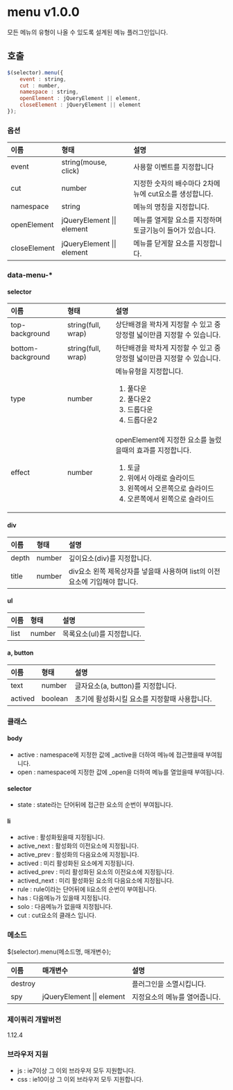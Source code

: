 # menu v1.0.0
모든 메뉴의 유형이 나올 수 있도록 설계된 메뉴 플러그인입니다.

## 호출
````javascript
$(selector).menu({
    event : string,
    cut : number,
    namespace : string,
    openElement : jQueryElement || element,
    closeElement : jQueryElement || element
});
````

### 옵션

이름 | 형태 | 설명
| :-- | :-- | :-- |
event | string(mouse, click) | 사용할 이벤트를 지정합니다
cut | number | 지정한 숫자의 배수마다 2차메뉴에 cut요소를 생성합니다.
namespace | string | 메뉴의 명칭을 지정합니다.
openElement | jQueryElement \|\| element | 메뉴를 열게할 요소를 지정하며 토글기능이 들어가 있습니다.
closeElement | jQueryElement \|\| element | 메뉴를 닫게할 요소를 지정합니다.

### data-menu-*

#### selector
이름 | 형태 | 설명
| :-- | :-- | :-- |
top-background | string(full, wrap) | 상단배경을 꽉차게 지정할 수 있고 중앙정렬 넓이만큼 지정할 수 있습니다. 
bottom-background | string(full, wrap) | 하단배경을 꽉차게 지정할 수 있고 중앙정렬 넓이만큼 지정할 수 있습니다.
type | number | 메뉴유형을 지정합니다.<ol><li>풀다운</li><li>풀다운2</li><li>드롭다운</li><li>드롭다운2</li></ol>
effect | number | openElement에 지정한 요소를 눌렀을때의 효과를 지정합니다. <ol><li>토글</li><li>위에서 아래로 슬라이드</li><li>왼쪽에서 오른쪽으로 슬라이드</li><li>오른쪽에서 왼쪽으로 슬라이드</li></ol>

#### div
이름 | 형태 | 설명
| :-- | :-- | :-- |
depth | number | 깊이요소(div)를 지정합니다.
title | number | div요소 왼쪽 제목상자를 넣을때 사용하며 list의 이전요소에 기입해야 합니다.

#### ul
이름 | 형태 | 설명
| :-- | :-- | :-- |
list | number | 목록요소(ul)를 지정합니다.

#### a, button
이름 | 형태 | 설명
| :-- | :-- | :-- |
text | number | 글자요소(a, button)를 지정합니다.
actived | boolean | 초기에 활성화시킬 요소를 지정할때 사용합니다.

### 클래스

#### body
* active : namespace에 지정한 값에 _active을 더하여 메뉴에 접근했을때 부여됩니다.
* open : namespace에 지정한 값에 _open을 더하여 메뉴를 열었을때 부여됩니다.

#### selector
* state : state라는 단어뒤에 접근한 요소의 순번이 부여됩니다.

#### li
* active : 활성화됬을때 지정됩니다.
* active_next : 활성화의 이전요소에 지정됩니다.
* active_prev : 활성화의 다음요소에 지정됩니다.
* actived : 미리 활성화된 요소에게 지정됩니다.
* actived_prev : 미리 활성화된 요소의 이전요소에 지정됩니다.
* actived_next : 미리 활성화된 요소의 다음요소에 지정됩니다.
* rule : rule이라는 단어뒤에 li요소의 순번이 부여됩니다.
* has : 다음메뉴가 있을때 지정됩니다.
* solo : 다음메뉴가 없을때 지정됩니다.
* cut : cut요소의 클래스 입니다.

### 메소드
$(selector).menu(메소드명, 매개변수);

이름 | 매개변수 | 설명
| :-- | :---- | :-- |
destroy | | 플러그인을 소멸시킵니다.
spy | jQueryElement \|\| element | 지정요소의 메뉴를 열어줍니다.

### 제이쿼리 개발버전
1.12.4

### 브라우저 지원
* js : ie7이상 그 이외 브라우저 모두 지원합니다. 
* css : ie10이상 그 이외 브라우저 모두 지원합니다.